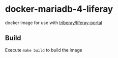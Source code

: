 # docker-mariadb-4-liferay
docker image for use with [triberay/liferay-portal](triberay/liferay-portal)

## Build
Execute `make build` to build the image